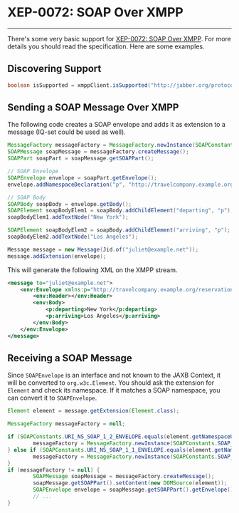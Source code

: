 # XEP-0072: SOAP Over XMPP
---

There's some very basic support for [XEP-0072: SOAP Over XMPP][SOAP Over XMPP]. For more details you should read the
specification. Here are some examples.

## Discovering Support

```java
boolean isSupported = xmppClient.isSupported("http://jabber.org/protocol/soap", Jid.of("responder@example.com/soap-server"));
```

## Sending a SOAP Message Over XMPP

The following code creates a SOAP envelope and adds it as extension to a message (IQ-set could be used as well).

```java
MessageFactory messageFactory = MessageFactory.newInstance(SOAPConstants.SOAP_1_2_PROTOCOL);
SOAPMessage soapMessage = messageFactory.createMessage();
SOAPPart soapPart = soapMessage.getSOAPPart();

// SOAP Envelope
SOAPEnvelope envelope = soapPart.getEnvelope();
envelope.addNamespaceDeclaration("p", "http://travelcompany.example.org/reservation/travel");

// SOAP Body
SOAPBody soapBody = envelope.getBody();
SOAPElement soapBodyElem1 = soapBody.addChildElement("departing", "p");
soapBodyElem1.addTextNode("New York");

SOAPElement soapBodyElem2 = soapBody.addChildElement("arriving", "p");
soapBodyElem2.addTextNode("Los Angeles");

Message message = new Message(Jid.of("juliet@example.net"));
message.addExtension(envelope);
```

This will generate the following XML on the XMPP stream.

```xml
<message to="juliet@example.net">
    <env:Envelope xmlns:p="http://travelcompany.example.org/reservation/travel" xmlns:env="http://www.w3.org/2003/05/soap-envelope">
        <env:Header></env:Header>
        <env:Body>
            <p:departing>New York</p:departing>
            <p:arriving>Los Angeles</p:arriving>
        </env:Body>
    </env:Envelope>
</message>
```

## Receiving a SOAP Message

Since `SOAPEnvelope` is an interface and not known to the JAXB Context, it will be converted to `org.w3c.Element`. You
should ask the extension for `Element` and check its namespace. If it matches a SOAP namespace, you can convert it
to `SOAPEnvelope`.

```java
Element element = message.getExtension(Element.class);

MessageFactory messageFactory = null;

if (SOAPConstants.URI_NS_SOAP_1_2_ENVELOPE.equals(element.getNamespaceURI())) {
        messageFactory = MessageFactory.newInstance(SOAPConstants.SOAP_1_2_PROTOCOL);
} else if (SOAPConstants.URI_NS_SOAP_1_1_ENVELOPE.equals(element.getNamespaceURI())) {
        messageFactory = MessageFactory.newInstance(SOAPConstants.SOAP_1_1_PROTOCOL);
}
if (messageFactory != null) {
        SOAPMessage soapMessage = messageFactory.createMessage();
        soapMessage.getSOAPPart().setContent(new DOMSource(element));
        SOAPEnvelope envelope = soapMessage.getSOAPPart().getEnvelope();
        // ...
}
```

[SOAP Over XMPP]: https://xmpp.org/extensions/xep-0072.html "XEP-0072: SOAP Over XMPP"
